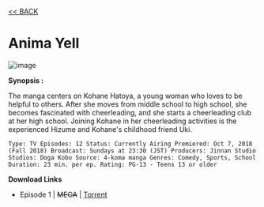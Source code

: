 [<< BACK](http://hikarusubbing.github.io/)

# **Anima Yell**

![image](https://myanimelist.cdn-dena.com/images/anime/1051/93862l.jpg)

**Synopsis :**

The manga centers on Kohane Hatoya, a young woman who loves to be helpful to others. After she moves from middle school to high school, she becomes fascinated with cheerleading, and she starts a cheerleading club at her high school. Joining Kohane in her cheerleading activities is the experienced Hizume and Kohane's childhood friend Uki.

`
Type: TV
Episodes: 12
Status: Currently Airing
Premiered: Oct 7, 2018 (Fall 2018)
Broadcast: Sundays at 23:30 (JST)
Producers: Jinnan Studio
Studios: Doga Kobo
Source: 4-koma manga
Genres: Comedy, Sports, School
Duration: 23 min. per ep.
Rating: PG-13 - Teens 13 or older
`

__Download Links__
- Episode 1 | ~~MEGA~~ | [Torrent](https://nyaa.si/download/1083167.torrent)
